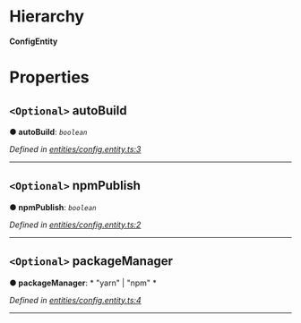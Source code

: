 

# Hierarchy

**ConfigEntity**

# Properties

<a id="autobuild"></a>

## `<Optional>` autoBuild

**● autoBuild**: *`boolean`*

*Defined in [entities/config.entity.ts:3](https://github.com/sisk-technology-group-ltd/minerva/blob/f058e4b/src/entities/config.entity.ts#L3)*

___
<a id="npmpublish"></a>

## `<Optional>` npmPublish

**● npmPublish**: *`boolean`*

*Defined in [entities/config.entity.ts:2](https://github.com/sisk-technology-group-ltd/minerva/blob/f058e4b/src/entities/config.entity.ts#L2)*

___
<a id="packagemanager"></a>

## `<Optional>` packageManager

**● packageManager**: * "yarn" &#124; "npm"
*

*Defined in [entities/config.entity.ts:4](https://github.com/sisk-technology-group-ltd/minerva/blob/f058e4b/src/entities/config.entity.ts#L4)*

___

